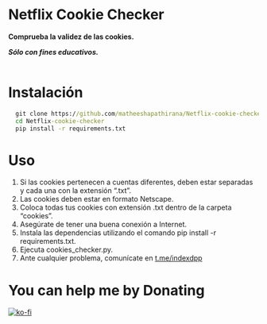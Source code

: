 
# Netflix Cookie Checker

**Comprueba la validez de las cookies.**

*<b>Sólo con fines educativos. </b>*<br><br>

# Instalación

```cmd
  git clone https://github.com/matheeshapathirana/Netflix-cookie-checker.git
  cd Netflix-cookie-checker
  pip install -r requirements.txt
```
# Uso
1. Si las cookies pertenecen a cuentas diferentes, deben estar separadas y cada una con la extensión “.txt”.
2. Las cookies deben estar en formato Netscape.
3. Coloca todas tus cookies con extensión .txt dentro de la carpeta “cookies”.
4. Asegúrate de tener una buena conexión a Internet.
5. Instala las dependencias utilizando el comando pip install -r requirements.txt.
6. Ejecuta cookies_checker.py.
7. Ante cualquier problema, comunícate en <a href="https://t.me/indexdpp">t.me/indexdpp</a>

# You can help me by Donating
  [![ko-fi](https://ko-fi.com/img/githubbutton_sm.svg)](https://ko-fi.com/Y8Y1RRZOM)
